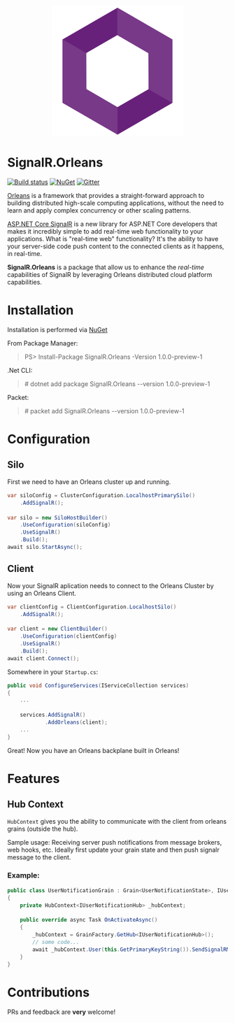 <p align="center">
  <img src="https://github.com/dotnet/orleans/blob/gh-pages/assets/logo.png" alt="SignalR.Orleans" width="300px"> 
  <h1>SignalR.Orleans</h1>
</p>

[![Build status](https://projectappengine.visualstudio.com/_apis/public/build/definitions/66fe6898-2b40-410a-b05d-893a610d2ccb/1/badge)](https://projectappengine.visualstudio.com/_apis/public/build/definitions/66fe6898-2b40-410a-b05d-893a610d2ccb/1/badge)
[![NuGet](https://img.shields.io/nuget/v/SignalR.Orleans.svg?style=flat)](http://www.nuget.org/profiles/SignalR.Orleans)
[![Gitter](https://badges.gitter.im/Join%20Chat.svg)](https://gitter.im/dotnet/orleans?utm_source=badge&utm_medium=badge&utm_campaign=pr-badge)

[Orleans](https://github.com/dotnet/orleans) is a framework that provides a straight-forward approach to building distributed high-scale computing applications, without the need to learn and apply complex concurrency or other scaling patterns. 

[ASP.NET Core SignalR](https://github.com/aspnet/SignalR) is a new library for ASP.NET Core developers that makes it incredibly simple to add real-time web functionality to your applications. What is "real-time web" functionality? It's the ability to have your server-side code push content to the connected clients as it happens, in real-time.

**SignalR.Orleans** is a package that allow us to enhance the _real-time_ capabilities of SignalR by leveraging Orleans distributed cloud platform capabilities.


# Installation

Installation is performed via [NuGet](https://www.nuget.org/packages/SignalR.Orleans/)

From Package Manager:

> PS> Install-Package SignalR.Orleans -Version 1.0.0-preview-1

.Net CLI:

> \# dotnet add package SignalR.Orleans --version 1.0.0-preview-1

Packet: 

> \# packet add SignalR.Orleans --version 1.0.0-preview-1

# Configuration

## Silo
First we need to have an Orleans cluster up and running.

```cs
var siloConfig = ClusterConfiguration.LocalhostPrimarySilo()
    .AddSignalR();

var silo = new SiloHostBuilder()
    .UseConfiguration(siloConfig)
    .UseSignalR()
    .Build();
await silo.StartAsync();
```

## Client
Now your SignalR aplication needs to connect to the Orleans Cluster by using an Orleans Client.

```cs
var clientConfig = ClientConfiguration.LocalhostSilo()
    .AddSignalR();

var client = new ClientBuilder()
    .UseConfiguration(clientConfig)
    .UseSignalR()
    .Build();
await client.Connect();
```

Somewhere in your `Startup.cs`:

```cs
public void ConfigureServices(IServiceCollection services)
{
    ...

    services.AddSignalR()
            .AddOrleans(client);
    ...
}
```
Great! Now you have an Orleans backplane built in Orleans!

# Features
## Hub Context
`HubContext` gives you the ability to communicate with the client from orleans grains (outside the hub).

Sample usage: Receiving server push notifications from message brokers, web hooks, etc. Ideally first update your grain state and then push signalr message to the client.

### Example: 
```cs
public class UserNotificationGrain : Grain<UserNotificationState>, IUserNotificationGrain
{
	private HubContext<IUserNotificationHub> _hubContext;

	public override async Task OnActivateAsync()
	{
		_hubContext = GrainFactory.GetHub<IUserNotificationHub>();
		// some code...
		await _hubContext.User(this.GetPrimaryKeyString()).SendSignalRMessage("Broadcast", State.UserNotification);
	}
}
```

# Contributions
PRs and feedback are **very** welcome!
